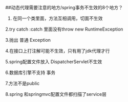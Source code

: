 ##动态代理需要注意的地方/spring事务不生效的8个地方？
1. 在同一个类里面，方法互相调用，切面不生效

2.try catch :catch 里面没有throw new RuntimeException

3.抛出 普通 Exception

4.在接口上打注解可能不生效，只有用了jdk代理才行

5.spring配置文件放入 DispatcherServlet不生效

6.数据库引擎不支持 事务

7.方法不是public

8.spring 和springmvc配置文件都扫描了service层




